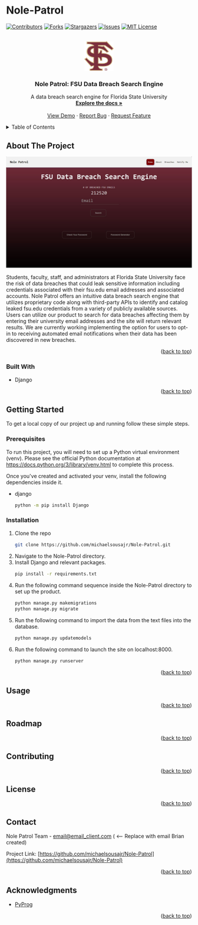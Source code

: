 # Nole-Patrol
<!-- Improved compatibility of back to top link: See: https://github.com/othneildrew/Best-README-Template/pull/73 -->
<a name="readme-top"></a>
<!--
*** Thanks for checking out the Best-README-Template. If you have a suggestion
*** that would make this better, please fork the repo and create a pull request
*** or simply open an issue with the tag "enhancement".
*** Don't forget to give the project a star!
*** Thanks again! Now go create something AMAZING! :D
-->



<!-- PROJECT SHIELDS -->
<!--
*** I'm using markdown "reference style" links for readability.
*** Reference links are enclosed in brackets [ ] instead of parentheses ( ).
*** See the bottom of this document for the declaration of the reference variables
*** for contributors-url, forks-url, etc. This is an optional, concise syntax you may use.
*** https://www.markdownguide.org/basic-syntax/#reference-style-links
-->
[![Contributors][contributors-shield]][contributors-url]
[![Forks][forks-shield]][forks-url]
[![Stargazers][stars-shield]][stars-url]
[![Issues][issues-shield]][issues-url]
[![MIT License][license-shield]][license-url]
<!--[![LinkedIn][linkedin-shield]][linkedin-url] -->



<!-- PROJECT LOGO -->
<br />
<div align="center">
  <a href="https://github.com/michaelsousajr/Nole-Patrol">
    <img src="static/img/fsuicon.png" alt="Logo" width="80" height="80">
  </a>

<h3 align="center">Nole Patrol: FSU Data Breach Search Engine</h3>

  <p align="center">
    A data breach search engine for Florida State University
    <br />
    <a href="https://github.com/michaelsousajr/Nole-Patrol"><strong>Explore the docs »</strong></a>
    <br />
    <br />
    <a href="https://github.com/michaelsousajr/Nole-Patrol">View Demo</a>
    ·
    <a href="https://github.com/michaelsousajr/Nole-Patrol/issues">Report Bug</a>
    ·
    <a href="https://github.com/michaelsousajr/Nole-Patrol/issues">Request Feature</a>
  </p>
</div>



<!-- TABLE OF CONTENTS -->
<details>
  <summary>Table of Contents</summary>
  <ol>
    <li>
      <a href="#about-the-project">About The Project</a>
      <ul>
        <li><a href="#built-with">Built With</a></li>
      </ul>
    </li>
    <li>
      <a href="#getting-started">Getting Started</a>
      <ul>
        <li><a href="#prerequisites">Prerequisites</a></li>
        <li><a href="#installation">Installation</a></li>
      </ul>
    </li>
    <li><a href="#usage">Usage</a></li>
    <li><a href="#roadmap">Roadmap</a></li>
    <li><a href="#contributing">Contributing</a></li>
    <li><a href="#license">License</a></li>
    <li><a href="#contact">Contact</a></li>
    <li><a href="#acknowledgments">Acknowledgments</a></li>
  </ol>
</details>



<!-- ABOUT THE PROJECT -->
## About The Project

![Nole-Patrol Screen Shot][product-screenshot]<!--(https://example.com)-->

Students, faculty, staff, and administrators at Florida State University face the risk of data breaches that could leak
sensitive information including credentials associated with their fsu.edu email addresses and associated accounts. Nole
Patrol offers an intuitive data breach search engine that utilizes proprietary code along with third-party APIs to 
identify and catalog leaked fsu.edu credentials from a variety of publicly available sources. Users can utilize our
product to search for data breaches affecting them by entering their university email addresses and the site will return
relevant results. We are currently working implementing the option for users to opt-in to receiving automated email 
notifications when their data has been discovered in new breaches.

<p align="right">(<a href="#readme-top">back to top</a>)</p>



### Built With

* Django
<!--* [![JQuery][JQuery.com]][JQuery-url] saving this as template for badges - cmg -->

<p align="right">(<a href="#readme-top">back to top</a>)</p>



<!-- GETTING STARTED -->
## Getting Started

To get a local copy of our project up and running follow these simple steps.

### Prerequisites

To run this project, you will need to set up a Python virtual environment (venv). Please see the official Python documentation
at https://docs.python.org/3/library/venv.html to complete this process.

Once you've created and activated your venv, install the following dependencies inside it.
* django
  ```sh
  python -m pip install Django
  ```

### Installation

1. Clone the repo
   ```sh
   git clone https://github.com/michaelsousajr/Nole-Patrol.git
   ```
2. Navigate to the Nole-Patrol directory.
3. Install Django and relevant packages.
   ```sh
   pip install -r requirements.txt
   ```
4. Run the following command sequence inside the Nole-Patrol directory to set up the product.
   ```sh
   python manage.py makemigrations
   python manage.py migrate
   ```
5. Run the following command to import the data from the text files into the database.
   ```sh
   python manage.py updatemodels
   ```
5. Run the following command to launch the site on localhost:8000.
   ```sh
   python manage.py runserver
   ```

<p align="right">(<a href="#readme-top">back to top</a>)</p>



<!-- USAGE EXAMPLES -->
## Usage

<!-- documentation in progress - cmg

Use this space to show useful examples of how a project can be used. Additional screenshots, code examples and demos work well in this space. You may also link to more resources.

_For more examples, please refer to the [Documentation](https://example.com)_

-->

<p align="right">(<a href="#readme-top">back to top</a>)</p>



<!-- ROADMAP -->
## Roadmap
<!-- documentation in progress - cmg
- [ ] Feature 1
- [ ] Feature 2
- [ ] Feature 3
    - [ ] Nested Feature

See the [open issues](https://github.com/michaelsousajr/Nole-Patrol/issues) for a full list of proposed features (and known issues).
-->

<p align="right">(<a href="#readme-top">back to top</a>)</p>



<!-- CONTRIBUTING -->
## Contributing
<!-- documentation in progress - cmg

Contributions are what make the open source community such an amazing place to learn, inspire, and create. Any contributions you make are **greatly appreciated**.

If you have a suggestion that would make this better, please fork the repo and create a pull request. You can also simply open an issue with the tag "enhancement".
Don't forget to give the project a star! Thanks again!

1. Fork the Project
2. Create your Feature Branch (`git checkout -b feature/AmazingFeature`)
3. Commit your Changes (`git commit -m 'Add some AmazingFeature'`)
4. Push to the Branch (`git push origin feature/AmazingFeature`)
5. Open a Pull Request

-->

<p align="right">(<a href="#readme-top">back to top</a>)</p>



<!-- LICENSE -->
## License
<!-- documentation in progress - cmg

Distributed under the MIT License. See `LICENSE.txt` for more information.

-->

<p align="right">(<a href="#readme-top">back to top</a>)</p>



<!-- CONTACT -->
## Contact

Nole Patrol Team - <!--[@twitter_handle](https://twitter.com/twitter_handle) - --> email@email_client.com ( <-- Replace with email Brian created)

Project Link: [https://github.com/michaelsousajr/Nole-Patrol](https://github.com/michaelsousajr/Nole-Patrol)

<p align="right">(<a href="#readme-top">back to top</a>)</p>



<!-- ACKNOWLEDGMENTS -->
## Acknowledgments

* [PyProg](https://github.com/Bill13579/pyprog/releases)

<p align="right">(<a href="#readme-top">back to top</a>)</p>



<!-- MARKDOWN LINKS & IMAGES -->
<!-- https://www.markdownguide.org/basic-syntax/#reference-style-links -->
[contributors-shield]: https://img.shields.io/github/contributors/michaelsousajr/Nole-Patrol.svg?style=for-the-badge
[contributors-url]: https://github.com/michaelsousajr/Nole-Patrol/graphs/contributors
[forks-shield]: https://img.shields.io/github/forks/michaelsousajr/Nole-Patrol.svg?style=for-the-badge
[forks-url]: https://github.com/michaelsousajr/Nole-Patrol/network/members
[stars-shield]: https://img.shields.io/github/stars/michaelsousajr/Nole-Patrol.svg?style=for-the-badge
[stars-url]: https://github.com/michaelsousajr/Nole-Patrol/stargazers
[issues-shield]: https://img.shields.io/github/issues/michaelsousajr/Nole-Patrol.svg?style=for-the-badge
[issues-url]: https://github.com/michaelsousajr/Nole-Patrol/issues
[license-shield]: https://img.shields.io/github/license/michaelsousajr/Nole-Patrol.svg?style=for-the-badge
[license-url]: https://github.com/michaelsousajr/Nole-Patrol/blob/master/LICENSE.txt
[product-screenshot]: static/img/screenshot.JPG
<!--[linkedin-shield]: https://img.shields.io/badge/-LinkedIn-black.svg?style=for-the-badge&logo=linkedin&colorB=555
[linkedin-url]: https://linkedin.com/in/linkedin_username
[Next.js]: https://img.shields.io/badge/next.js-000000?style=for-the-badge&logo=nextdotjs&logoColor=white
[Next-url]: https://nextjs.org/
[React.js]: https://img.shields.io/badge/React-20232A?style=for-the-badge&logo=react&logoColor=61DAFB
[React-url]: https://reactjs.org/
[Vue.js]: https://img.shields.io/badge/Vue.js-35495E?style=for-the-badge&logo=vuedotjs&logoColor=4FC08D
[Vue-url]: https://vuejs.org/
[Angular.io]: https://img.shields.io/badge/Angular-DD0031?style=for-the-badge&logo=angular&logoColor=white
[Angular-url]: https://angular.io/
[Svelte.dev]: https://img.shields.io/badge/Svelte-4A4A55?style=for-the-badge&logo=svelte&logoColor=FF3E00
[Svelte-url]: https://svelte.dev/
[Laravel.com]: https://img.shields.io/badge/Laravel-FF2D20?style=for-the-badge&logo=laravel&logoColor=white
[Laravel-url]: https://laravel.com
[Bootstrap.com]: https://img.shields.io/badge/Bootstrap-563D7C?style=for-the-badge&logo=bootstrap&logoColor=white
[Bootstrap-url]: https://getbootstrap.com
[JQuery.com]: https://img.shields.io/badge/jQuery-0769AD?style=for-the-badge&logo=jquery&logoColor=white
[JQuery-url]: https://jquery.com -->
